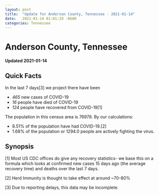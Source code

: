 ```yaml
---
layout: post
title:  "Update for Anderson County, Tennessee - 2021-01-14"
date:   2021-01-14 01:01:29 -0600
categories: Tennessee
---
```


# Anderson County, Tennessee
#### Updated 2021-01-14

## Quick Facts

In the last 7 days[3] we project there have been
- *465* new cases of COVID-19
- *16* people have died of COVID-19
- *124* people have recovered from COVID-19[1]

The population in this census area is 76978. By our calculations:
- 8.51% of the population have had COVID-19.[2]
- 1.68% of the population or 1294.0 people are actively fighting the virus.

## Synopsis




[1] Most US CDC offices do give any recovery statistics- we base this on a formula which looks at confirmed new cases
15 days ago (the average recovery time) and deaths over the last 7 days.

[2] Herd Immunity is thought to take effect at around ~70-80%

[3] Due to reporting delays, this data may be incomplete.
 
    